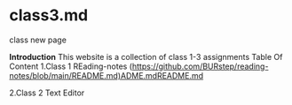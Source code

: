 # class3.md

class new page

**Introduction**
This website is a collection of class 1-3 assignments
Table Of Content
1.Class 1 REading-notes
(<https://github.com/BURstep/reading-notes/blob/main/README.md)ADME.mdREADME.md>

2.Class 2 Text Editor
[](https://github.com/BURstep/reading-notes/blob/main/class2.md)
